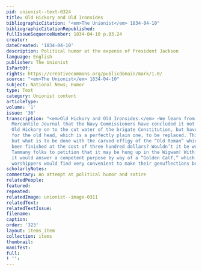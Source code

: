 ```yaml
---
pid: unionist--text-0324
title: Old Hickory and Old Ironsides
bibliographicCitation: "<em>The Unionist</em> 1834-04-10"
bibliographicCitationRepublished: 
fullIssueSequenceNumber: 1834-04-10 p.03.24
creator: 
dateCreated: '1834-04-10'
description: Political humor at the expense of President Jackson
language: English
publisher: The Unionist
IsPartOf: 
rights: https://creativecommons.org/publicdomain/mark/1.0/
source: "<em>The Unionist</em> 1834-04-10"
subject: National News; Humor
type: Text
category: Unionist content
articleType: 
volume: '1'
issue: '36'
transcription: "<em>Old Hickory and Old Ironsides.</em> —We learn from the Boston
  Mercantile Journal that the Navy Commissioners have concluded it not best to hoist
  Old Hickory on to the cut water of the brigate Constitution, but have issued orders
  for the old head, which is a perfectly plain one, to be replaced. This is very well
  but what is to be done with the carved effigy of the “Old Roman” which has just
  been finished at the cost of three hundred dollars? Wouldn’t it be well for our
  Tammany folks to petition that it may be hung up in the Wigwam! With a little gilding
  it would answer a competent purpose by way of a “Golden Calf,” which the bronze
  worshippers would find very convenient to make their genuflections before. "
scholarlyNotes: 
commentary: An attempt at political humor and satire
relatedPeople: 
featured: 
repeated: 
relatedImage: unionist--image-0311
relatedText: 
relatedTextIssue: 
filename: 
caption: 
order: '323'
layout: items_item
collection: items
thumbnail: 
manifest: 
full: 
! '': 
---
```

